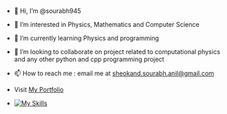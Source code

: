 - 👋 Hi, I’m @sourabh945
- 👀 I’m interested in Physics, Mathematics and Computer Science 
- 🌱 I’m currently learning Physics and programming
- 💞️ I’m looking to collaborate on project related to computational physics and any other python and cpp programming project
- 📫 How to reach me : email me at sheokand.sourabh.anil@gmail.com
- Visit [My Portfolio](https:\\sourabh945.pythonanywhere.com)

- [![My Skills](https://skillicons.dev/icons?i=js,python,cpp,fortran,html,css,linux,debian,sqlite,flask,django,nginx)](https://skillicons.dev)

<!---
sourabh945/sourabh945 is a ✨ special ✨ repository because its `README.md` (this file) appears on your GitHub profile.
You can click the Preview link to take a look at your changes.
--->

